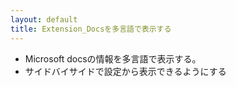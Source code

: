 ```yaml
---
layout: default
title: Extension_Docsを多言語で表示する
---
```



* Microsoft docsの情報を多言語で表示する。
* サイドバイサイドで設定から表示できるようにする


